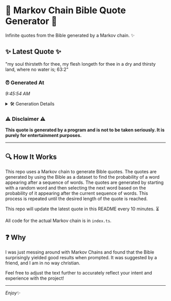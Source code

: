 # 📖 Markov Chain Bible Quote Generator 📖

Infinite quotes from the Bible generated by a Markov chain. ✨

## ✨ Latest Quote ✨
"my soul thirsteth for thee, my flesh longeth for thee in a dry and thirsty land, where no water is; 63:2"

### ⏰ Generated At
*9:45:54 AM*

<details>
    <summary>🛠️ Generation Details</summary>
    <p>
        <strong>🌱 Seed:</strong> my<br>
        <strong>🔄 Iterations:</strong> 20<br>
        <strong>📜 Context History:</strong><br>[ my ]: soul<br>[ my, soul ]: thirsteth<br>[ my, soul, thirsteth ]: for<br>[ my, soul, thirsteth, for ]: thee,<br>[ my, soul, thirsteth, for, thee, ]: my<br>[ my, soul, thirsteth, for, thee,, my ]: flesh<br>[ soul, thirsteth, for, thee,, my, flesh ]: longeth<br>[ thirsteth, for, thee,, my, flesh, longeth ]: for<br>[ for, thee,, my, flesh, longeth, for ]: thee<br>[ thee,, my, flesh, longeth, for, thee ]: in<br>[ my, flesh, longeth, for, thee, in ]: a<br>[ flesh, longeth, for, thee, in, a ]: dry<br>[ longeth, for, thee, in, a, dry ]: and<br>[ for, thee, in, a, dry, and ]: thirsty<br>[ thee, in, a, dry, and, thirsty ]: land,<br>[ in, a, dry, and, thirsty, land, ]: where<br>[ a, dry, and, thirsty, land,, where ]: no<br>[ dry, and, thirsty, land,, where, no ]: water<br>[ and, thirsty, land,, where, no, water ]: is;<br>[ thirsty, land,, where, no, water, is; ]: 63:2<br>
    </p>
</details>

### ⚠️ Disclaimer ⚠️
**This quote is generated by a program and is not to be taken seriously. It is purely for entertainment purposes.**

---

## 🔍 How It Works

This repo uses a Markov chain to generate Bible quotes. The quotes are generated by using the Bible as a dataset to find the probability of a word appearing after a sequence of words. The quotes are generated by starting with a random word and then selecting the next word based on the probability of it appearing after the current sequence of words. This process is repeated until the desired length of the quote is reached.

This repo will update the latest quote in this README every 10 minutes. ⏳

All code for the actual Markov chain is in `index.ts`.

## ❓ Why

I was just messing around with Markov Chains and found that the Bible surprisingly yielded good results when prompted. 
It was suggested by a friend, and I am in no way christian.

Feel free to adjust the text further to accurately reflect your intent and experience with the project!

---

*Enjoy*✨
